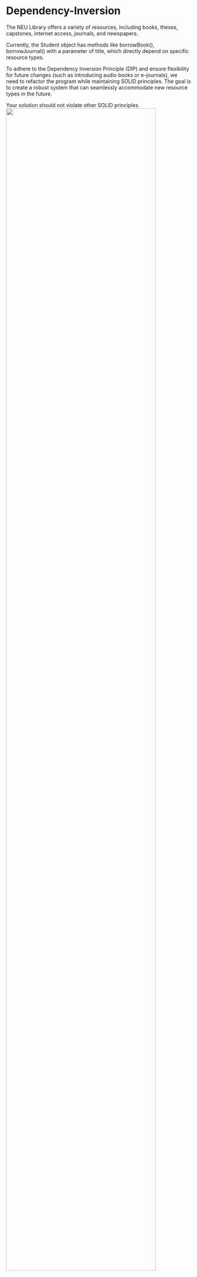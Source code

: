 # Dependency-Inversion
The NEU Library offers a variety of resources, including books, theses, capstones, internet access, journals, and newspapers.

Currently, the Student object has methods like borrowBook(), borrowJournal() with a parameter of title, which directly depend on specific resource types.

To adhere to the Dependency Inversion Principle (DIP) and ensure flexibility for future changes (such as introducing audio books or e-journals), we need to refactor the program while maintaining SOLID principles. The goal is to create a robust system that can seamlessly accommodate new resource types in the future.

Your solution should not violate other SOLID principles.
<img src="https://github.com/VinceSevilla/Dependency-Inversion/assets/133684091/353a0998-37f6-466d-83e4-2d1de9db2004" width="90%"></img> 
